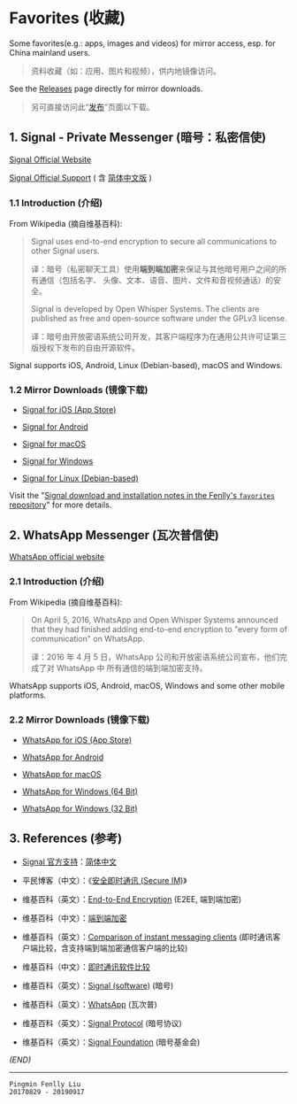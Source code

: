 # Favorites (收藏)

Some favorites(e.g.: apps, images and videos) for mirror access, esp. for China mainland users.

> 资料收藏（如：应用、图片和视频），供内地镜像访问。

See the [Releases](https://github.com/Fenlly/favorites/releases) page directly for mirror downloads.

> 另可直接访问此“[发布](https://github.com/Fenlly/favorites/releases)”页面以下载。


## 1. Signal - Private Messenger (暗号：私密信使)

[Signal Official Website](https://signal.org)

[Signal Official Support](https://support.signal.org) ( 含 [简体中文版](https://support.signal.org/hc/zh-cn) )

### 1.1 Introduction (介绍)

From Wikipedia (摘自维基百科):

> Signal uses end-to-end encryption to secure all communications to other Signal
> users.
>
> 译：暗号（私密聊天工具）使用**端到端加密**来保证与其他暗号用户之间的所有通信（包括名字、
> 头像、文本、语音、图片、文件和音视频通话）的安全。
>
> Signal is developed by Open Whisper Systems. The clients are published as free
> and open-source software under the GPLv3 license.
>
> 译：暗号由开放密语系统公司开发，其客户端程序为在通用公共许可证第三版授权下发布的自由开源软件。

Signal supports iOS, Android, Linux (Debian-based), macOS and Windows.

### 1.2 Mirror Downloads (镜像下载)

- [Signal for iOS (App Store)](https://itunes.apple.com/cn/app/signal-private-messenger/id874139669?mt=8)

- [Signal for Android](https://github.com/Fenlly/favorites/releases/download/latest/signal-website-release.apk)

- [Signal for macOS](https://github.com/Fenlly/favorites/releases/download/latest/signal-desktop-mac.zip)

- [Signal for Windows](https://github.com/Fenlly/favorites/releases/download/latest/signal-desktop-win.exe)

- [Signal for Linux (Debian-based)](https://github.com/Fenlly/favorites/releases/download/latest/signal-desktop-amd64.deb)

Visit the "[Signal download and installation notes in the Fenlly's `favorites` repository](https://github.com/Fenlly/favorites/blob/master/signal-download-notes.md#signal---private-messenger)" for more details.


## 2. WhatsApp Messenger (瓦次普信使)

[WhatsApp official website](https://www.whatsapp.com)

### 2.1 Introduction (介绍)

From Wikipedia (摘自维基百科):

> On April 5, 2016, WhatsApp and Open Whisper Systems announced that they had finished
> adding end-to-end encryption to "every form of communication" on WhatsApp.
>
> 译：2016 年 4 月 5 日，WhatsApp 公司和开放密语系统公司宣布，他们完成了对 WhatsApp 中
> 所有通信的端到端加密支持。

WhatsApp supports iOS, Android, macOS, Windows and some other mobile platforms.

### 2.2 Mirror Downloads (镜像下载)

- [WhatsApp for iOS (App Store)](https://itunes.apple.com/us/app/whatsapp-messenger/id310633997?mt=8)

- [WhatsApp for Android](https://github.com/Fenlly/favorites/releases/download/latest/WhatsApp.apk)

- [WhatsApp for macOS](https://github.com/Fenlly/favorites/releases/download/latest/WhatsApp.dmg)

- [WhatsApp for Windows (64 Bit)](https://github.com/Fenlly/favorites/releases/download/latest/WhatsAppSetup-64bit.exe)

- [WhatsApp for Windows (32 Bit)](https://github.com/Fenlly/favorites/releases/download/latest/WhatsAppSetup-32bit.exe)


## 3. References (参考)

- [Signal 官方支持](https://support.signal.org)：[简体中文](https://support.signal.org/hc/zh-cn)

- 平民博客（中文）：《[安全即时通讯 (Secure IM)](https://pingmin.me/post/secure-im.html)》

- 维基百科（英文）：[End-to-End Encryption](https://en.wikipedia.org/wiki/End-to-end_encryption) (E2EE, 端到端加密)

- 维基百科（中文）：[端到端加密](https://zh.wikipedia.org/wiki/端到端加密)

- 维基百科（英文）：[Comparison of instant messaging clients](https://en.wikipedia.org/wiki/Comparison_of_instant_messaging_clients)  (即时通讯客户端比较，含支持端到端加密通信客户端的比较)

- 维基百科（中文）：[即时通讯软件比较](https://zh.wikipedia.org/wiki/即时通讯软件比较)

- 维基百科（英文）：[Signal (software)](https://en.wikipedia.org/wiki/Signal_(software)) (暗号)

- 维基百科（英文）：[WhatsApp](https://en.wikipedia.org/wiki/WhatsApp) (瓦次普)

- 维基百科（英文）：[Signal Protocol](https://en.wikipedia.org/wiki/Signal_Protocol) (暗号协议)

- 维基百科（英文）：[Signal Foundation](https://en.wikipedia.org/wiki/Signal_Foundation) (暗号基金会)


_(END)_

---

    Pingmin Fenlly Liu
    20170829 - 20190917
